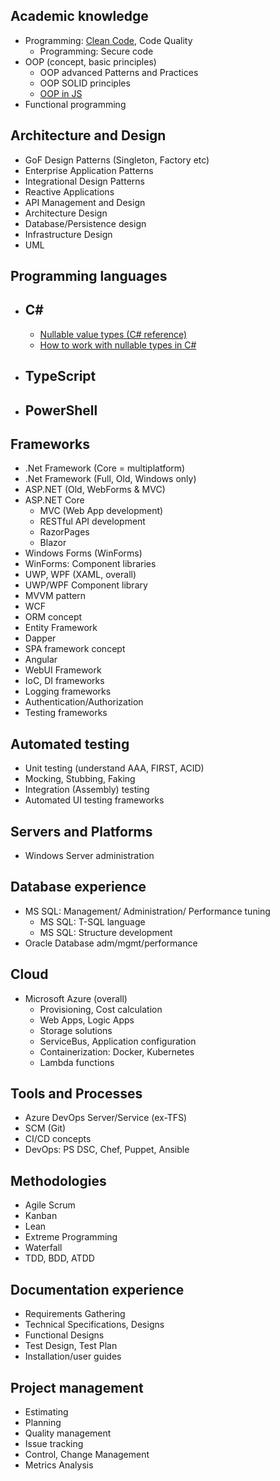 ## Academic knowledge
- Programming: [Clean Code](https://github.com/jexembayeva/useful-resources/blob/master/clean-code.md), Code Quality
  - Programming: Secure code
- OOP (concept, basic principles)
  - OOP advanced Patterns and Practices
  - OOP SOLID principles
  - [OOP in JS](https://tproger.ru/translations/oop-js-fundamentals/)
- Functional programming
## Architecture and Design
- GoF Design Patterns (Singleton, Factory etc)
- Enterprise Application Patterns
- Integrational Design Patterns
- Reactive Applications
- API Management and Design
- Architecture Design
- Database/Persistence design
- Infrastructure Design
- UML
## Programming languages
  - ## C#
    - [Nullable value types (C# reference)](https://docs.microsoft.com/en-us/dotnet/csharp/language-reference/builtin-types/nullable-value-types)
    - [How to work with nullable types in C#](https://www.infoworld.com/article/3051617/how-to-work-with-nullable-types-in-c.html)
  - ## TypeScript
  - ## PowerShell
## Frameworks
- .Net Framework (Core = multiplatform)
- .Net Framework (Full, Old, Windows only)
- ASP.NET (Old, WebForms & MVC)
- ASP.NET Core
  - MVC (Web App development)
  - RESTful API development
  - RazorPages
  - Blazor
 - Windows Forms (WinForms)
  - WinForms: Component libraries
 - UWP, WPF (XAML, overall)
  - UWP/WPF Component library
  - MVVM pattern
 - WCF
 - ORM concept
  - Entity Framework
  - Dapper
 - SPA framework concept
  - Angular
  - WebUI Framework
  - IoC, DI frameworks
  - Logging frameworks
  - Authentication/Authorization
  - Testing frameworks
## Automated testing
  - Unit testing (understand AAA, FIRST, ACID)
  - Mocking, Stubbing, Faking
  - Integration (Assembly) testing
  - Automated UI testing frameworks
## Servers and Platforms
  - Windows Server administration
## Database experience
  - MS SQL: Management/ Administration/ Performance tuning
    - MS SQL: T-SQL language
    - MS SQL: Structure development
  - Oracle Database adm/mgmt/performance
## Cloud
  - Microsoft Azure (overall)
    - Provisioning, Cost calculation
    - Web Apps, Logic Apps
    - Storage solutions
    - ServiceBus, Application configuration
    - Containerization: Docker, Kubernetes
    - Lambda functions
## Tools and Processes
  - Azure DevOps Server/Service (ex-TFS)
  - SCM (Git)
  - CI/CD concepts
  - DevOps: PS DSC, Chef, Puppet, Ansible
## Methodologies
  - Agile Scrum
  - Kanban
  - Lean
  - Extreme Programming
  - Waterfall
  - TDD, BDD, ATDD
## Documentation experience
  - Requirements Gathering
  - Technical Specifications, Designs
  - Functional Designs
  - Test Design, Test Plan
  - Installation/user guides
## Project management
  - Estimating
  - Planning
  - Quality management
  - Issue tracking
  - Control, Change Management
  - Metrics Analysis

